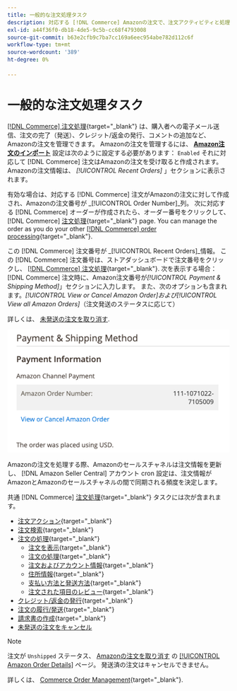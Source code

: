 ```yaml
---
title: 一般的な注文処理タスク
description: 対応する [!DNL Commerce] Amazonの注文で、注文アクティビティと処理を管理するために作成された注文 [!UICONTROL Commerce] 管理者。
exl-id: a44f36f0-db18-4de5-9c5b-cc68f4793008
source-git-commit: b63e2cfb9c7ba7cc169a6eec954abe782d112c6f
workflow-type: tm+mt
source-wordcount: '389'
ht-degree: 0%

---
```


# 一般的な注文処理タスク

[[!DNL Commerce] 注文処理](https://docs.magento.com/user-guide/sales/order-processing.html){target="_blank"} は、購入者への電子メール送信、注文の完了（発送）、クレジット/返金の発行、コメントの追加など、Amazonの注文を管理できます。 Amazonの注文を管理するには、 [**Amazon注文のインポート**](./order-settings.md) 設定は次のように設定する必要があります： `Enabled` それに対応して [!DNL Commerce] 注文はAmazonの注文を受け取ると作成されます。 Amazonの注文情報は、 *[!UICONTROL Recent Orders]* 」セクションに表示されます。

有効な場合は、対応する [!DNL Commerce] 注文がAmazonの注文に対して作成され、Amazonの注文番号が _[!UICONTROL Order Number]_列。 次に対応する [!DNL Commerce] オーダーが作成されたら、オーダー番号をクリックして、 [!DNL Commerce] [注文処理](https://docs.magento.com/user-guide/sales/order-processing.html){target="_blank"} page. You can manage the order as you do your other [[!DNL Commerce] order processing](https://docs.magento.com/user-guide/sales/order-processing.html){target="_blank"}.

この [!DNL Commerce] 注文番号が _[!UICONTROL Recent Orders]_情報。 この [!DNL Commerce] 注文番号は、ストアダッシュボードで注文番号をクリックし、 [[!DNL Commerce] 注文処理](https://docs.magento.com/user-guide/sales/order-processing.html){target="_blank"}. 次を表示する場合： [!DNL Commerce] 注文時に、Amazon注文番号が&#x200B;*[!UICONTROL Payment & Shipping Method]*」セクションに入力します。 また、次のオプションも含まれます。*[!UICONTROL View or Cancel Amazon Order]*および&#x200B;*[!UICONTROL View all Amazon Orders]*（注文発送のステータスに応じて）

詳しくは、 [未発送の注文を取り消す](./cancel-unshipped-order.md).

![コマース注文でのAmazon注文情報](assets/amazon-order-number-payment-info.png)

Amazonの注文を処理する際、Amazonのセールスチャネルは注文情報を更新し、 [!DNL Amazon Seller Central] アカウント cron 設定は、注文情報がAmazonとAmazonのセールスチャネルの間で同期される頻度を決定します。

共通 [!DNL Commerce] [注文処理](https://docs.magento.com/user-guide/sales/order-processing.html){target="_blank"} タスクには次が含まれます。

- [注文アクション](https://docs.magento.com/user-guide/sales/order-actions.html){target="_blank"}
- [注文検索](https://docs.magento.com/user-guide/sales/orders-search.html){target="_blank"}
- [注文の処理](https://docs.magento.com/user-guide/sales/order-processing.html){target="_blank"}
   - [注文を表示](https://docs.magento.com/user-guide/sales/order-processing.html#view-an-order){target="_blank"}
   - [注文の処理](https://docs.magento.com/user-guide/sales/order-processing.html#process-an-order){target="_blank"}
   - [注文およびアカウント情報](https://docs.magento.com/user-guide/sales/order-processing.html#order-and-account-information){target="_blank"}
   - [住所情報](https://docs.magento.com/user-guide/sales/order-processing.html#address-information){target="_blank"}
   - [支払い方法と発送方法](https://docs.magento.com/user-guide/sales/order-processing.html#payment--shipping-method){target="_blank"}
   - [注文された項目のレビュー](https://docs.magento.com/user-guide/sales/order-processing.html#review-items-ordered){target="_blank"}
- [クレジット/返金の発行](https://docs.magento.com/user-guide/sales/credit-memo-create.html){target="_blank"}
- [注文の履行/発送](https://docs.magento.com/user-guide/sales/shipments-create.html){target="_blank"}
- [請求書の作成](https://docs.magento.com/user-guide/sales/invoice-create.html){target="_blank"}
- [未発送の注文をキャンセル](./cancel-unshipped-order.md)

>[!NOTE]
>
>注文が `Unshipped` ステータス、 [Amazonの注文を取り消す](./cancel-unshipped-order.md) の [[!UICONTROL Amazon Order Details]](./amazon-order-details.md) ページ。 発送済の注文はキャンセルできません。

詳しくは、 [Commerce Order Management](https://docs.magento.com/user-guide/sales/order-management.html){target="_blank"}.
